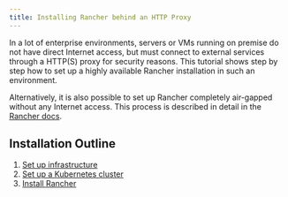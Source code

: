 ```yaml
---
title: Installing Rancher behind an HTTP Proxy
---
```


<head>
  <link rel="canonical" href="https://ranchermanager.docs.rancher.com/getting-started/installation-and-upgrade/other-installation-methods/rancher-behind-an-http-proxy"/>
</head>

In a lot of enterprise environments, servers or VMs running on premise do not have direct Internet access, but must connect to external services through a HTTP(S) proxy for security reasons. This tutorial shows step by step how to set up a highly available Rancher installation in such an environment.

Alternatively, it is also possible to set up Rancher completely air-gapped without any Internet access. This process is described in detail in the [Rancher docs](../air-gapped-helm-cli-install/air-gapped-helm-cli-install.md).

## Installation Outline

1. [Set up infrastructure](set-up-infrastructure.md)
2. [Set up a Kubernetes cluster](install-kubernetes.md)
3. [Install Rancher](install-rancher.md)
